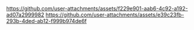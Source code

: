 https://github.com/user-attachments/assets/f229e901-aab6-4c92-a192-ad07a2999982
https://github.com/user-attachments/assets/e39c23fb-293b-4ded-ab12-f999b974de6f
